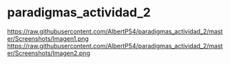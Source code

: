 # paradigmas_actividad_2
https://raw.githubusercontent.com/AlbertP54/paradigmas_actividad_2/master/Screenshots/Imagen1.png
https://raw.githubusercontent.com/AlbertP54/paradigmas_actividad_2/master/Screenshots/Imagen2.png
